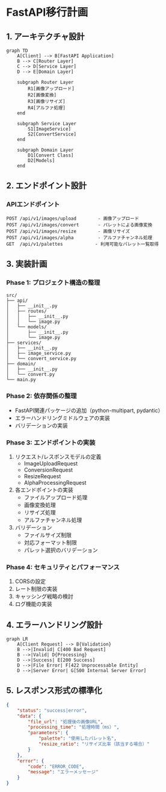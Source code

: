# FastAPI移行計画

## 1. アーキテクチャ設計

```mermaid
graph TD
    A[Client] --> B[FastAPI Application]
    B --> C[Router Layer]
    C --> D[Service Layer]
    D --> E[Domain Layer]
    
    subgraph Router Layer
        R1[画像アップロード]
        R2[画像変換]
        R3[画像リサイズ]
        R4[アルファ処理]
    end
    
    subgraph Service Layer
        S1[ImageService]
        S2[ConvertService]
    end
    
    subgraph Domain Layer
        D1[Convert Class]
        D2[Models]
    end
```

## 2. エンドポイント設計

### APIエンドポイント

```plaintext
POST /api/v1/images/upload        - 画像アップロード
POST /api/v1/images/convert       - パレットによる画像変換
POST /api/v1/images/resize        - 画像リサイズ
POST /api/v1/images/alpha         - アルファチャンネル処理
GET  /api/v1/palettes            - 利用可能なパレット一覧取得
```

## 3. 実装計画

### Phase 1: プロジェクト構造の整理

```
src/
├── api/
│   ├── __init__.py
│   ├── routes/
│   │   ├── __init__.py
│   │   └── image.py
│   └── models/
│       ├── __init__.py
│       └── image.py
├── services/
│   ├── __init__.py
│   ├── image_service.py
│   └── convert_service.py
├── domain/
│   ├── __init__.py
│   └── convert.py
└── main.py
```

### Phase 2: 依存関係の整理

- FastAPI関連パッケージの追加（python-multipart, pydantic）
- エラーハンドリングミドルウェアの実装
- バリデーションの実装

### Phase 3: エンドポイントの実装

1. リクエスト/レスポンスモデルの定義
   - ImageUploadRequest
   - ConversionRequest
   - ResizeRequest
   - AlphaProcessingRequest
2. 各エンドポイントの実装
   - ファイルアップロード処理
   - 画像変換処理
   - リサイズ処理
   - アルファチャンネル処理
3. バリデーション
   - ファイルサイズ制限
   - 対応フォーマット制限
   - パレット選択のバリデーション

### Phase 4: セキュリティとパフォーマンス

1. CORSの設定
2. レート制限の実装
3. キャッシング戦略の検討
4. ログ機能の実装

## 4. エラーハンドリング設計

```mermaid
graph LR
    A[Client Request] --> B{Validation}
    B -->|Invalid| C[400 Bad Request]
    B -->|Valid| D{Processing}
    D -->|Success| E[200 Success]
    D -->|File Error| F[422 Unprocessable Entity]
    D -->|Server Error| G[500 Internal Server Error]
```

## 5. レスポンス形式の標準化

```json
{
    "status": "success|error",
    "data": {
        "file_url": "処理後の画像URL",
        "processing_time": "処理時間（ms）",
        "parameters": {
            "palette": "使用したパレット名",
            "resize_ratio": "リサイズ比率（該当する場合）"
        }
    },
    "error": {
        "code": "ERROR_CODE",
        "message": "エラーメッセージ"
    }
}
```
